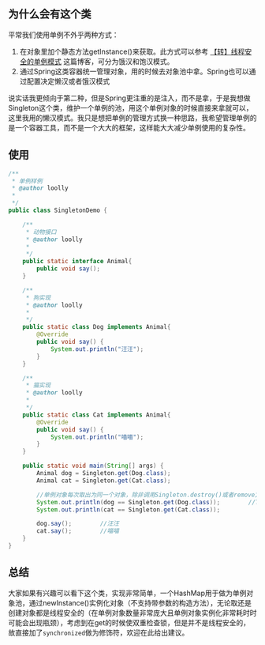 ## 为什么会有这个类

平常我们使用单例不外乎两种方式：

1. 在对象里加个静态方法getInstance()来获取。此方式可以参考 [【转】线程安全的单例模式](http://my.oschina.net/looly/blog/152865) 这篇博客，可分为饿汉和饱汉模式。
2. 通过Spring这类容器统一管理对象，用的时候去对象池中拿。Spring也可以通过配置决定懒汉或者饿汉模式

说实话我更倾向于第二种，但是Spring更注重的是注入，而不是拿，于是我想做Singleton这个类，维护一个单例的池，用这个单例对象的时候直接来拿就可以，这里我用的懒汉模式。我只是想把单例的管理方式换一种思路，我希望管理单例的是一个容器工具，而不是一个大大的框架，这样能大大减少单例使用的复杂性。

## 使用

```java
/**
 * 单例样例
 * @author loolly
 *
 */
public class SingletonDemo {

    /**
     * 动物接口
     * @author loolly
     *
     */
    public static interface Animal{
        public void say();
    }

    /**
     * 狗实现
     * @author loolly
     *
     */
    public static class Dog implements Animal{
        @Override
        public void say() {
            System.out.println("汪汪");
        }
    }

    /**
     * 猫实现
     * @author loolly
     *
     */
    public static class Cat implements Animal{
        @Override
        public void say() {
            System.out.println("喵喵");
        }
    }

    public static void main(String[] args) {
        Animal dog = Singleton.get(Dog.class);
        Animal cat = Singleton.get(Cat.class);

        //单例对象每次取出为同一个对象，除非调用Singleton.destroy()或者remove方法
        System.out.println(dog == Singleton.get(Dog.class));        //True
        System.out.println(cat == Singleton.get(Cat.class));            //True

        dog.say();        //汪汪
        cat.say();        //喵喵
    }
}
```

## 总结

大家如果有兴趣可以看下这个类，实现非常简单，一个HashMap用于做为单例对象池，通过newInstance()实例化对象（不支持带参数的构造方法），无论取还是创建对象都是线程安全的（在单例对象数量非常庞大且单例对象实例化非常耗时时可能会出现瓶颈），考虑到在get的时候使双重检查锁，但是并不是线程安全的，故直接加了`synchronized`做为修饰符，欢迎在此给出建议。
